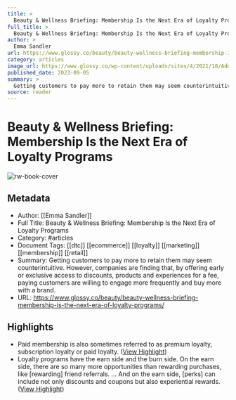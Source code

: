 ```yaml
---
title: >
  Beauty & Wellness Briefing: Membership Is the Next Era of Loyalty Programs
full_title: >
  Beauty & Wellness Briefing: Membership Is the Next Era of Loyalty Programs
author: >
  Emma Sandler
url: https://www.glossy.co/beauty/beauty-wellness-briefing-membership-is-the-next-era-of-loyalty-programs/
category: articles
image_url: https://www.glossy.co/wp-content/uploads/sites/4/2021/10/AdobeStock_237260320.jpeg
published_date: 2023-09-05
summary: >
  Getting customers to pay more to retain them may seem counterintuitive. However, companies are finding that, by offering early or exclusive access to discounts, products and experiences for a fee, paying customers are willing to engage more frequently and buy more with a brand.
source: reader
---
```

# Beauty & Wellness Briefing: Membership Is the Next Era of Loyalty Programs

![rw-book-cover](https://www.glossy.co/wp-content/uploads/sites/4/2021/10/AdobeStock_237260320.jpeg)

## Metadata
- Author: [[Emma Sandler]]
- Full Title: Beauty & Wellness Briefing: Membership Is the Next Era of Loyalty Programs
- Category: #articles
- Document Tags: [[dtc]] [[ecommerce]] [[loyalty]] [[marketing]] [[membership]] [[retail]] 
- Summary: Getting customers to pay more to retain them may seem counterintuitive. However, companies are finding that, by offering early or exclusive access to discounts, products and experiences for a fee, paying customers are willing to engage more frequently and buy more with a brand.
- URL: https://www.glossy.co/beauty/beauty-wellness-briefing-membership-is-the-next-era-of-loyalty-programs/

## Highlights
- Paid membership is also sometimes referred to as premium loyalty, subscription loyalty or paid loyalty. ([View Highlight](https://read.readwise.io/read/01hj947rm9rm4fzh54vtye8k36))
- Loyalty programs have the earn side and the burn side. On the earn side, there are so many more opportunities than rewarding purchases, like [rewarding] friend referrals. … And on the earn side, [perks] can include not only discounts and coupons but also experiential rewards. ([View Highlight](https://read.readwise.io/read/01hj94bfmcbsdf0g4947ks92bg))



